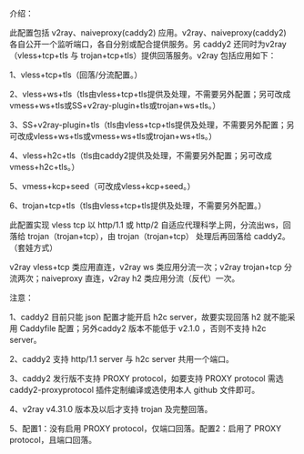 介绍：

此配置包括 v2ray、naiveproxy(caddy2) 应用。v2ray、naiveproxy(caddy2) 各自公开一个监听端口，各自分别或配合提供服务。另 caddy2 还同时为v2ray（vless+tcp+tls 与 trojan+tcp+tls）提供回落服务。v2ray 包括应用如下：

1、vless+tcp+tls（回落/分流配置。）

2、vless+ws+tls（tls由vless+tcp+tls提供及处理，不需要另外配置；另可改成vmess+ws+tls或SS+v2ray-plugin+tls或trojan+ws+tls。）

3、SS+v2ray-plugin+tls（tls由vless+tcp+tls提供及处理，不需要另外配置；另可改成vless+ws+tls或vmess+ws+tls或trojan+ws+tls。）

4、vless+h2c+tls（tls由caddy2提供及处理，不需要另外配置；另可改成vmess+h2c+tls。）

5、vmess+kcp+seed（可改成vless+kcp+seed。）

6、trojan+tcp+tls（tls由vless+tcp+tls提供及处理，不需要另外配置。）

此配置实现 vless tcp 以 http/1.1 或 http/2 自适应代理科学上网，分流出ws，回落给 trojan（trojan+tcp），由 trojan（trojan+tcp） 处理后再回落给 caddy2。（套娃方式）

v2ray vless+tcp 类应用直连，v2ray ws 类应用分流一次；v2ray trojan+tcp 分流两次；naiveproxy 直连，v2ray h2 类应用分流（反代）一次。

注意：

1、caddy2 目前只能 json 配置才能开启 h2c server，故要实现回落 h2 就不能采用 Caddyfile 配置；另外caddy2 版本不能低于 v2.1.0 ，否则不支持 h2c server。

2、caddy2 支持 http/1.1 server 与 h2c server 共用一个端口。

3、caddy2 发行版不支持 PROXY protocol，如要支持 PROXY protocol 需选 caddy2-proxyprotocol 插件定制编译或选使用本人 github 文件即可。

4、v2ray v4.31.0 版本及以后才支持 trojan 及完整回落。

5、配置1：没有启用 PROXY protocol，仅端口回落。配置2：启用了 PROXY protocol，且端口回落。
